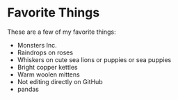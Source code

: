 # Favorite Things

These are a few of my favorite things:

- Monsters Inc.
- Raindrops on roses
- Whiskers on cute sea lions or puppies or sea puppies
- Bright copper kettles
- Warm woolen mittens
- Not editing directly on GitHub
- pandas
